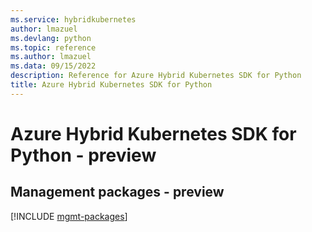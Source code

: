 ```yaml
---
ms.service: hybridkubernetes
author: lmazuel
ms.devlang: python
ms.topic: reference
ms.author: lmazuel
ms.data: 09/15/2022
description: Reference for Azure Hybrid Kubernetes SDK for Python
title: Azure Hybrid Kubernetes SDK for Python
---
```

# Azure Hybrid Kubernetes SDK for Python - preview

## Management packages - preview
[!INCLUDE [mgmt-packages](hybrid-kubernetes-mgmt-index.md)]
